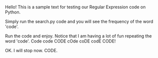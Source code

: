 Hello! This is a sample text for testing our
Regular Expression code on Python. 

Simply run the search.py code and you will see
the frequency of the word 'code'.

Run the code and enjoy. Notice that I am having 
a lot of fun repeating the word 'code'.
Code code CODE cOde coDE codE 
CODE!

OK. I will stop now. CODE.

